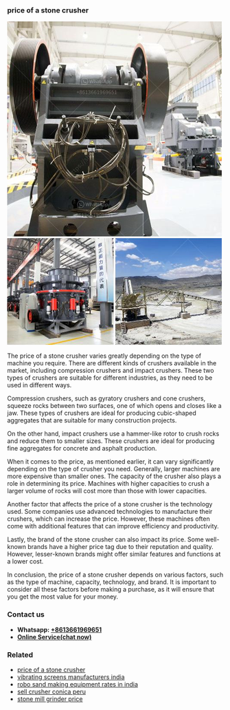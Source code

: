 <h3>price of a stone crusher</h3><img src='1704856878.jpg' alt=''><p>The price of a stone crusher varies greatly depending on the type of machine you require. There are different kinds of crushers available in the market, including compression crushers and impact crushers. These two types of crushers are suitable for different industries, as they need to be used in different ways.</p><p>Compression crushers, such as gyratory crushers and cone crushers, squeeze rocks between two surfaces, one of which opens and closes like a jaw. These types of crushers are ideal for producing cubic-shaped aggregates that are suitable for many construction projects.</p><p>On the other hand, impact crushers use a hammer-like rotor to crush rocks and reduce them to smaller sizes. These crushers are ideal for producing fine aggregates for concrete and asphalt production.</p><p>When it comes to the price, as mentioned earlier, it can vary significantly depending on the type of crusher you need. Generally, larger machines are more expensive than smaller ones. The capacity of the crusher also plays a role in determining its price. Machines with higher capacities to crush a larger volume of rocks will cost more than those with lower capacities.</p><p>Another factor that affects the price of a stone crusher is the technology used. Some companies use advanced technologies to manufacture their crushers, which can increase the price. However, these machines often come with additional features that can improve efficiency and productivity.</p><p>Lastly, the brand of the stone crusher can also impact its price. Some well-known brands have a higher price tag due to their reputation and quality. However, lesser-known brands might offer similar features and functions at a lower cost.</p><p>In conclusion, the price of a stone crusher depends on various factors, such as the type of machine, capacity, technology, and brand. It is important to consider all these factors before making a purchase, as it will ensure that you get the most value for your money.</p><h3>Contact us</h3><ul><li><strong>Whatsapp:&nbsp;<a href="https://wa.me/8613661969651">+8613661969651</a></strong></li><li><a href="https://swt.shibang-china.com/?git&amp;zhl&amp;price of a stone crusher"><strong>Online Service(chat now)</strong></a></li></ul><h3>Related</h3><ul><li><a href='price of a stone crusher.md'>price of a stone crusher</a></li><li><a href='vibrating screens manufacturers india.md'>vibrating screens manufacturers india</a></li><li><a href='robo sand making equipment rates in india.md'>robo sand making equipment rates in india</a></li><li><a href='sell crusher conica peru.md'>sell crusher conica peru</a></li><li><a href='stone mill grinder price.md'>stone mill grinder price</a></li></ul>